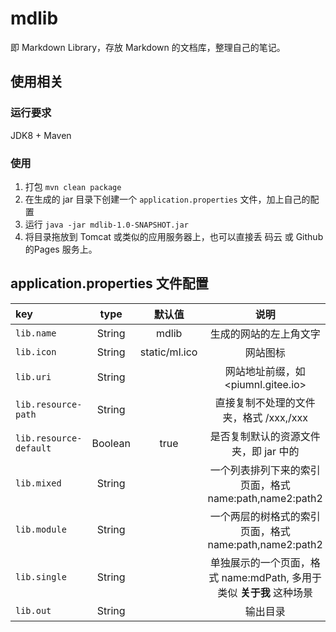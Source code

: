 # mdlib

即 Markdown Library，存放 Markdown 的文档库，整理自己的笔记。

## 使用相关

### 运行要求

JDK8 + Maven

### 使用

1. 打包 `mvn clean package`
1. 在生成的 jar 目录下创建一个 `application.properties` 文件，加上自己的配置
1. 运行 `java -jar mdlib-1.0-SNAPSHOT.jar`
1. 将目录拖放到 Tomcat 或类似的应用服务器上，也可以直接丢 码云 或 Github 的Pages 服务上。

## application.properties 文件配置

key | type | 默认值 | 说明
:--- | :---: | :---: | :---:
 `lib.name` | String | mdlib | 生成的网站的左上角文字
 `lib.icon` | String | static/ml.ico | 网站图标
 `lib.uri` | String |  | 网站地址前缀，如 <piumnl.gitee.io>
 `lib.resource-path` | String |  | 直接复制不处理的文件夹，格式 /xxx,/xxx
 `lib.resource-default` | Boolean | true | 是否复制默认的资源文件夹，即 jar 中的
 `lib.mixed` | String |  | 一个列表排列下来的索引页面，格式 name:path,name2:path2
 `lib.module` | String |  | 一个两层的树格式的索引页面，格式 name:path,name2:path2
 `lib.single` | String |  | 单独展示的一个页面，格式 name:mdPath, 多用于类似 __关于我__ 这种场景
 `lib.out` | String |  | 输出目录
